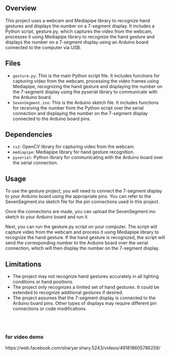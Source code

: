 <h2>Overview</h2>
<p>This project uses a webcam and Mediapipe library to recognize hand gestures and displays the number on a 7-segment display. It includes a Python script, gesture.py, which captures the video from the webcam, processes it using Mediapipe library to recognize the hand gesture and displays the number on a 7-segment display using an Arduino board connected to the computer via USB.</p>
<h2>Files</h2>
<ul>
  <li><code>gesture.py</code>: This is the main Python script file. It includes functions for capturing video from the webcam, processing the video frames using Mediapipe, recognizing the hand gesture and displaying the number on the 7-segment display using the pyserial library to communicate with the Arduino board.</li>
  <li><code>SevenSegment.ino</code>: This is the Arduino sketch file. It includes functions for receiving the number from the Python script over the serial connection and displaying the number on the 7-segment display connected to the Arduino board pins.</li>
</ul>
<h2>Dependencies</h2>
<ul>
  <li><code>cv2</code>: OpenCV library for capturing video from the webcam.</li>
  <li><code>mediapipe</code>: Mediapipe library for hand gesture recognition.</li>
  <li><code>pyserial</code>: Python library for communicating with the Arduino board over the serial connection.</li>
</ul>
<h2>Usage</h2>
<p>To use the gesture project, you will need to connect the 7-segment display to your Arduino board using the appropriate pins. You can refer to the SevenSegment.ino sketch file for the pin connections used in this project.</p>
<p>Once the connections are made, you can upload the SevenSegment.ino sketch to your Arduino board and run it.</p>
<p>Next, you can run the gesture.py script on your computer. The script will capture video from the webcam and process it using Mediapipe library to recognize the hand gesture. If the hand gesture is recognized, the script will send the corresponding number to the Arduino board over the serial connection, which will then display the number on the 7-segment display.</p>
<h2>Limitations</h2>
<ul>
  <li>The project may not recognize hand gestures accurately in all lighting conditions or hand positions.</li>
  <li>The project only recognizes a limited set of hand gestures. It could be extended to recognize additional gestures if desired.</li>
  <li>The project assumes that the 7-segment display is connected to the Arduino board pins. Other types of displays may require different pin connections or code modifications.</li>
</ul>
<br>
<br>
<h3>for video demo</h3>
https://web.facebook.com/sharyar.shary.5243/videos/491818605786259/
